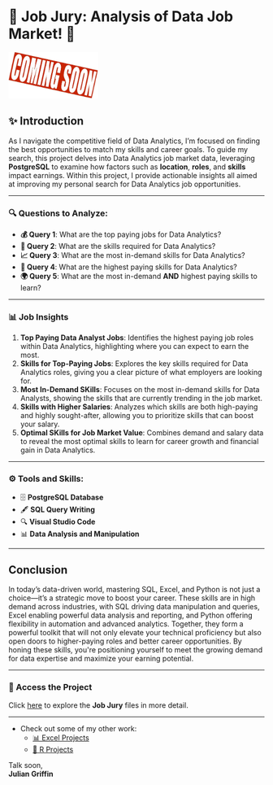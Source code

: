 # 💼 **Job Jury: Analysis of Data Job Market!** 💼  

<img src="../Media/JJ_Soon.jpg" alt="Visual of Job Salary Analysis" width="35%" />  

## ✨ **Introduction**  

As I navigate the competitive field of Data Analytics, I’m focused on finding the best opportunities to match my skills and career goals. To guide my search, this project delves into Data Analytics job market data, leveraging **PostgreSQL** to examine how factors such as **location**, **roles**, and **skills** impact earnings. Within this project, I provide actionable insights all aimed at improving my personal search for Data Analytics job opportunities.

---  

### 🔍 **Questions to Analyze:**  
- **💰 Query 1**: What are the top paying jobs for Data Analytics?  
- **💼 Query 2**: What are the skills required for Data Analytics?  
- **📈 Query 3**: What are the most in-demand skills for Data Analytics?  
- **🎯 Query 4**: What are the highest paying skills for Data Analytics?  
- **🌍 Query 5**: What are the most in-demand **AND** highest paying skills to learn?  

---  

### 📊 **Job Insights**

1. **Top Paying Data Analyst Jobs**: Identifies the highest paying job roles within Data Analytics, highlighting where you can expect to earn the most.  
2. **Skills for Top-Paying Jobs**: Explores the key skills required for Data Analytics roles, giving you a clear picture of what employers are looking for.  
3. **Most In-Demand SKills**: Focuses on the most in-demand skills for Data Analysts, showing the skills that are currently trending in the job market.  
4. **Skills with Higher Salaries**: Analyzes which skills are both high-paying and highly sought-after, allowing you to prioritize skills that can boost your salary.  
5. **Optimal SKills for Job Market Value**: Combines demand and salary data to reveal the most optimal skills to learn for career growth and financial gain in Data Analytics.  


---  

### ⚙️ **Tools and Skills:**   
- 🗄️ **PostgreSQL Database**
- 🖋️ **SQL Query Writing** 
- 🔍 **Visual Studio Code**  
- 📊 **Data Analysis and Manipulation**  

---

## Conclusion  

In today’s data-driven world, mastering SQL, Excel, and Python is not just a choice—it’s a strategic move to boost your career. These skills are in high demand across industries, with SQL driving data manipulation and queries, Excel enabling powerful data analysis and reporting, and Python offering flexibility in automation and advanced analytics. Together, they form a powerful toolkit that will not only elevate your technical proficiency but also open doors to higher-paying roles and better career opportunities. By honing these skills, you're positioning yourself to meet the growing demand for data expertise and maximize your earning potential.

---

### 📂 Access the Project  

Click [here](./project_sql) to explore the **Job Jury** files in more detail.

---

- Check out some of my other work:  
  - [📊 Excel Projects](https://github.com/JulianGriffin11/Excel_Projects)  
  - [📘 R Projects](https://github.com/JulianGriffin11/R_Projects)

Talk soon,  
**Julian Griffin**


